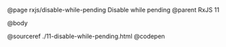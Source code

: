 @page rxjs/disable-while-pending Disable while pending
@parent RxJS 11

@body


@sourceref ./11-disable-while-pending.html
@codepen
